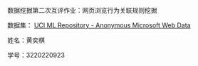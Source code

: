 数据挖掘第二次互评作业：网页浏览行为关联规则挖掘

数据集：
[UCI ML Repository - Anonymous Microsoft Web Data](http://archive.ics.uci.edu/ml/datasets/Anonymous+Microsoft+Web+Data)

姓名：黄奕棋

学号：3220220923
